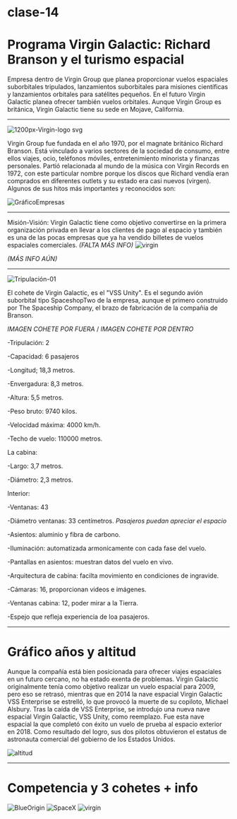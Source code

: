# clase-14
# Programa Virgin Galactic: Richard Branson y el turismo espacial
Empresa dentro de Virgin Group que planea proporcionar vuelos espaciales suborbitales tripulados, lanzamientos suborbitales para misiones científicas y lanzamientos orbitales para satélites pequeños. En el futuro Virgin Galactic planea ofrecer también vuelos orbitales.
Aunque Virgin Group es británica, Virgin Galactic tiene su sede en Mojave, California.
___

![1200px-Virgin-logo svg](https://user-images.githubusercontent.com/110860102/201678868-e405cfe3-b21b-4d5d-8b4f-f809761f89fa.png)

Virgin Group fue fundada en el año 1970, por el magnate británico Richard Branson. Está vinculado a varios sectores de la sociedad de consumo, entre ellos viajes, ocio, teléfonos móviles, entretenimiento minorista y finanzas personales. Partió relacionada al mundo de la música con Virgin Records en 1972, con este particular nombre porque los discos que Richard vendía eran comprados en diferentes outlets y su estado era casi nuevos (virgen). Algunos de sus hitos más importantes y reconocidos son: 

![GráficoEmpresas](https://user-images.githubusercontent.com/110860102/201686940-995e3331-95ed-4bc6-9d58-8deca4ce4d74.svg)

___
Misión-Visión: Virgin Galactic tiene como objetivo convertirse en la primera organización privada en llevar a los clientes de pago al espacio y también es una de las pocas empresas que ya ha vendido billetes de vuelos espaciales comerciales. *(FALTA MÁS INFO)*
![virgin](https://user-images.githubusercontent.com/110860102/201678205-2da3606b-5030-4bee-b3ab-f0c0087031fb.svg)


*(MÁS INFO AÚN)*
___
![Tripulación-01](https://user-images.githubusercontent.com/110860102/201685975-70f50da2-a1ed-4fe6-9ad1-0ff420b5522a.svg)


El cohete de Virgin Galactic, es el "VSS Unity". Es el segundo avión suborbital tipo SpaceshopTwo de la empresa, aunque el primero construido por The Spaceship Company, el brazo de fabricación de la compañia de Branson.

*IMAGEN COHETE POR FUERA* / *IMAGEN COHETE POR DENTRO*

-Tripulación: 2

-Capacidad: 6 pasajeros

-Longitud; 18,3 metros.

-Envergadura: 8,3 metros.

-Altura: 5,5 metros.



-Peso bruto: 9740 kilos.

-Velocidad máxima: 4000 km/h.

-Techo de vuelo: 110000 metros.


La cabina:

-Largo: 3,7 metros.

-Diámetro: 2,3 metros.


Interior:

-Ventanas: 43

-Diámetro ventanas: 33 centímetros. *Pasajeros puedan apreciar el espacio*

-Asientos: aluminio y fibra de carbono.

-Iluminación: automatizada armonícamente con cada fase del vuelo.

-Pantallas en asientos: muestran datos del vuelo en vivo.

-Arquitectura de cabina: facilta movimiento en condiciones de ingravide.

-Cámaras: 16, proporcionan videos e imágenes.

-Ventanas cabina: 12, poder mirar a la Tierra.

-Espejo que refleja experiencia de loa pasajeros.


___
# Gráfico años y altitud

Aunque la compañía está bien posicionada para ofrecer viajes espaciales en un futuro cercano, no ha estado exenta de problemas. Virgin Galactic originalmente tenía como objetivo realizar un vuelo espacial para 2009, pero eso se retrasó, mientras que en 2014 la nave espacial Virgin Galactic VSS Enterprise se estrelló, lo que provocó la muerte de su copiloto, Michael Alsbury. Tras la caída de VSS Enterprise, se introdujo una nueva nave espacial Virgin Galactic, VSS Unity, como reemplazo. Fue esta nave espacial la que completó con éxito un vuelo de prueba al espacio exterior en 2018. Como resultado del logro, sus dos pilotos obtuvieron el estatus de astronauta comercial del gobierno de los Estados Unidos.

![altitud](https://user-images.githubusercontent.com/110860102/201688715-1120c244-3104-4adc-8975-fbef539f9bd3.svg)

----
# Competencia y 3 cohetes + info

![BlueOrigin](https://user-images.githubusercontent.com/110860102/201677861-8e2b4c9c-27a7-4b37-8cee-d6617e212be3.svg)
![SpaceX](https://user-images.githubusercontent.com/110860102/201677892-a4fdcfad-61b8-46a6-beba-2201c34414a6.svg)
![virgin](https://user-images.githubusercontent.com/110860102/201679635-4b9ae28a-df2b-4893-a9f7-295735aa8dcd.svg)


